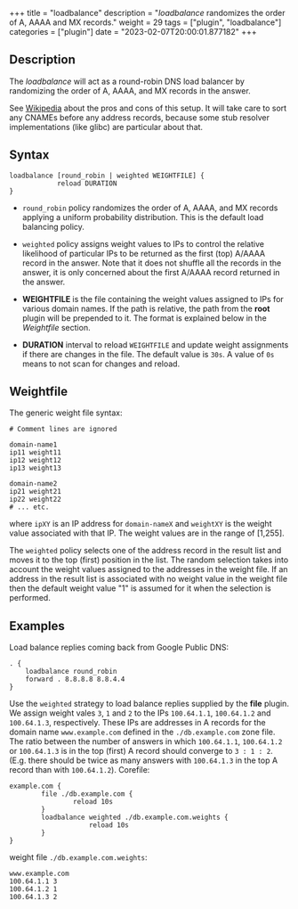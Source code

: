 +++
title = "loadbalance"
description = "*loadbalance* randomizes the order of A, AAAA and MX records."
weight = 29
tags = ["plugin", "loadbalance"]
categories = ["plugin"]
date = "2023-02-07T20:00:01.877182"
+++

## Description

The *loadbalance* will act as a round-robin DNS load balancer by randomizing the order of A, AAAA,
and MX records in the answer.

See [Wikipedia](https://en.wikipedia.org/wiki/Round-robin_DNS) about the pros and cons of this
setup. It will take care to sort any CNAMEs before any address records, because some stub resolver
implementations (like glibc) are particular about that.

## Syntax

~~~
loadbalance [round_robin | weighted WEIGHTFILE] {
			reload DURATION
}
~~~
* `round_robin` policy randomizes the order of  A, AAAA, and MX records applying a uniform probability distribution. This is the default load balancing policy.

* `weighted` policy assigns weight values to IPs to control the relative likelihood of particular IPs to be returned as the first
(top) A/AAAA record in the answer. Note that it does not shuffle all the records in the answer, it is only concerned about the first A/AAAA record
returned in the answer.

 * **WEIGHTFILE** is the file containing the weight values assigned to IPs for various domain names. If the path is relative, the path from the **root** plugin will be prepended to it. The format is explained below in the *Weightfile* section.

 * **DURATION** interval to reload `WEIGHTFILE` and update weight assignments if there are changes in the file. The default value is `30s`. A value of `0s` means to not scan for changes and reload.


## Weightfile

The generic weight file syntax:

~~~
# Comment lines are ignored

domain-name1
ip11 weight11
ip12 weight12
ip13 weight13

domain-name2
ip21 weight21
ip22 weight22
# ... etc.
~~~

where `ipXY` is an IP address for `domain-nameX` and `weightXY` is the weight value associated with that IP. The weight values are in the range of [1,255].

The `weighted` policy selects one of the address record in the result list and moves it to the top (first) position in the list. The random selection takes into account the weight values assigned to the addresses in the weight file. If an address in the result list is associated with no weight value in the weight file then the default weight value "1" is assumed for it when the selection is performed.


## Examples

Load balance replies coming back from Google Public DNS:

~~~ corefile
. {
    loadbalance round_robin
    forward . 8.8.8.8 8.8.4.4
}
~~~

Use the `weighted` strategy to load balance replies supplied by the **file** plugin. We assign weight vales `3`, `1` and `2` to the IPs `100.64.1.1`, `100.64.1.2` and `100.64.1.3`, respectively. These IPs are addresses in A records for the domain name `www.example.com` defined in the `./db.example.com` zone file. The ratio between the number of answers in which `100.64.1.1`, `100.64.1.2` or `100.64.1.3` is in the top (first) A record should converge to  `3 : 1 : 2`.  (E.g. there should be twice as many answers with `100.64.1.3` in the top A record than with `100.64.1.2`).
Corefile:

~~~ corefile
example.com {
        file ./db.example.com {
                reload 10s
        }
        loadbalance weighted ./db.example.com.weights {
                    reload 10s
        }
}
~~~

weight file `./db.example.com.weights`:

~~~
www.example.com
100.64.1.1 3
100.64.1.2 1
100.64.1.3 2
~~~

